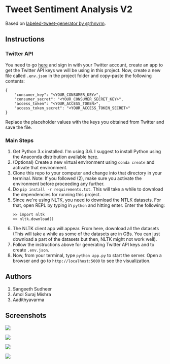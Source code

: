 # Tweet Sentiment Analysis V2
Based on [labeled-tweet-generator by @rhnvrm](https://github.com/rhnvrm/labeled-tweet-generator).

## Instructions

### Twitter API
You need to go [here](https://apps.twitter.com/) and sign in with your Twitter account, create an app to get the Twitter API keys we will be using in this project. Now, create a new file called `.env.json` in the project folder and copy-paste the following contents:
```
{
    "consumer_key": "<YOUR_CONSUMER_KEY>",
    "consumer_secret": "<YOUR_CONSUMER_SECRET_KEY>",
    "access_token": "<YOUR_ACCESS_TOKEN>",
    "access_token_secret": "<YOUR_ACCESS_TOKEN_SECRET>"
}
```
Replace the placeholder values with the keys you obtained from Twitter and save the file.

### Main Steps

1. Get Python 3.x installed. I'm using 3.6. I suggest to install Python using the Anaconda distribution available [here](https://www.continuum.io/downloads).
1. (Optional) Create a new virtual environment using `conda create` and activate that environment.
1. Clone this repo to your computer and change into that directory in your terminal. Note: If you followed (2), make sure you activate the environment before proceeding any further.
1. Do `pip install -r requirements.txt`. This will take a while to download the dependencies for running this project.
1. Since we're using NLTK, you need to download the NTLK datasets. For that, open REPL by typing in `python` and hitting enter. Enter the following:
    ```
    >> import nltk
    >> nltk.download()
    ```
1. The NLTK client app will appear. From here, download all the datasets (This will take a while as some of the datasets are in GBs. You can just download a part of the datasets but then, NLTK might not work well).
1. Follow the instructions above for generating Twitter API keys and to create `.env.json`.
1. Now, from your terminal, type `python app.py` to start the server. Open a browser and go to `http://localhost:5000` to see the visualization.

## Authors
1. Sangeeth Sudheer
2. Amol Suraj Mishra
3. Aadithyavarma

## Screenshots

![](https://i.imgur.com/dqlkcCP.png)

![](https://i.imgur.com/c25PJaW.png)

![](https://i.imgur.com/dPx8M05.png)

![](https://i.imgur.com/jcL2Nyb.png)
